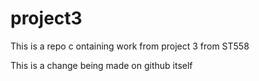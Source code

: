 # project3

This is a repo c ontaining work from project 3 from ST558

This is a change being made on github itself
